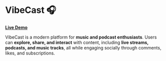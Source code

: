 # VibeCast 🎧

[**Live Demo**](https://vibecast-frontend.onrender.com/)

VibeCast is a modern platform for **music and podcast enthusiasts**. Users can **explore, share, and interact** with content, including **live streams, podcasts, and music tracks**, all while engaging socially through comments, likes, and subscriptions.
